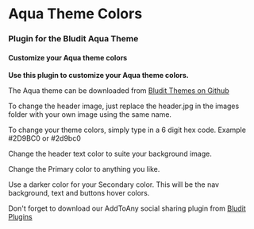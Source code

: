 # Aqua Theme Colors
### Plugin for the Bludit Aqua Theme
#### Customize your Aqua theme colors

**Use this plugin to customize your Aqua theme colors.**

The Aqua theme can be downloaded from [Bludit Themes on Github](https://github.com/dignajar/bludit-themes)

To change the header image, just replace the header.jpg in the images folder with your own image using the same name.

To change your theme colors, simply type in a 6 digit hex code. Example #2D9BC0 or #2d9bc0

Change the header text color to suite your background image.

Change the Primary color to anything you like.

Use a darker color for your Secondary color. This will be the nav background, text and buttons hover colors.

Don't forget to download our AddToAny social sharing plugin from [Bludit Plugins](https://github.com/dignajar/bludit-plugins)
